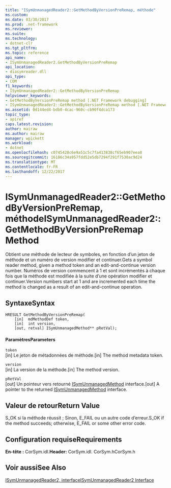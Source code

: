 ```yaml
---
title: "ISymUnmanagedReader2::GetMethodByVersionPreRemap, méthode"
ms.custom: 
ms.date: 03/30/2017
ms.prod: .net-framework
ms.reviewer: 
ms.suite: 
ms.technology:
- dotnet-clr
ms.tgt_pltfrm: 
ms.topic: reference
api_name:
- ISymUnmanagedReader2.GetMethodByVersionPreRemap
api_location:
- diasymreader.dll
api_type:
- COM
f1_keywords:
- ISymUnmanagedReader2::GetMethodByVersionPreRemap
helpviewer_keywords:
- GetMethodByVersionPreRemap method [.NET Framework debugging]
- ISymUnmanagedReader2::GetMethodByVersionPreRemap method [.NET Framework debugging]
ms.assetid: 0d144ed4-bdb0-4cac-960c-cb90f4dca173
topic_type:
- apiref
caps.latest.revision: 
author: mairaw
ms.author: mairaw
manager: wpickett
ms.workload:
- dotnet
ms.openlocfilehash: c0745428c6e9a51c5c7fa413838cf65eb907eea8
ms.sourcegitcommit: 16186c34a957fdd52e5db7294f291f7530ac9d24
ms.translationtype: MT
ms.contentlocale: fr-FR
ms.lasthandoff: 12/22/2017
---
```

# <a name="isymunmanagedreader2getmethodbyversionpreremap-method"></a><span data-ttu-id="4e9ba-102">ISymUnmanagedReader2::GetMethodByVersionPreRemap, méthode</span><span class="sxs-lookup"><span data-stu-id="4e9ba-102">ISymUnmanagedReader2::GetMethodByVersionPreRemap Method</span></span>
<span data-ttu-id="4e9ba-103">Obtient une méthode de lecteur de symboles, en fonction d’un jeton de méthode et un numéro de version modifier et continuer.</span><span class="sxs-lookup"><span data-stu-id="4e9ba-103">Gets a symbol reader method, given a method token and an edit-and-continue version number.</span></span> <span data-ttu-id="4e9ba-104">Numéros de version commencent à 1 et sont incrémentés à chaque fois que la méthode est modifiée à la suite d’une opération modifier et continuer.</span><span class="sxs-lookup"><span data-stu-id="4e9ba-104">Version numbers start at 1 and are incremented each time the method is changed as a result of an edit-and-continue operation.</span></span>  
  
## <a name="syntax"></a><span data-ttu-id="4e9ba-105">Syntaxe</span><span class="sxs-lookup"><span data-stu-id="4e9ba-105">Syntax</span></span>  
  
```  
HRESULT GetMethodByVersionPreRemap(  
    [in]  mdMethodDef token,  
    [in]  int version,  
    [out, retval] ISymUnmanagedMethod** pRetVal);  
```  
  
#### <a name="parameters"></a><span data-ttu-id="4e9ba-106">Paramètres</span><span class="sxs-lookup"><span data-stu-id="4e9ba-106">Parameters</span></span>  
 `token`  
 <span data-ttu-id="4e9ba-107">[in] Le jeton de métadonnées de méthode.</span><span class="sxs-lookup"><span data-stu-id="4e9ba-107">[in] The method metadata token.</span></span>  
  
 `version`  
 <span data-ttu-id="4e9ba-108">[in] La version de la méthode.</span><span class="sxs-lookup"><span data-stu-id="4e9ba-108">[in] The method version.</span></span>  
  
 `pRetVal`  
 <span data-ttu-id="4e9ba-109">[out] Un pointeur vers retourné [ISymUnmanagedMethod](../../../../docs/framework/unmanaged-api/diagnostics/isymunmanagedmethod-interface.md) interface.</span><span class="sxs-lookup"><span data-stu-id="4e9ba-109">[out] A pointer to the returned [ISymUnmanagedMethod](../../../../docs/framework/unmanaged-api/diagnostics/isymunmanagedmethod-interface.md) interface.</span></span>  
  
## <a name="return-value"></a><span data-ttu-id="4e9ba-110">Valeur de retour</span><span class="sxs-lookup"><span data-stu-id="4e9ba-110">Return Value</span></span>  
 <span data-ttu-id="4e9ba-111">S_OK si la méthode réussit ; Sinon, E_FAIL ou un autre code d’erreur.</span><span class="sxs-lookup"><span data-stu-id="4e9ba-111">S_OK if the method succeeds; otherwise, E_FAIL or some other error code.</span></span>  
  
## <a name="requirements"></a><span data-ttu-id="4e9ba-112">Configuration requise</span><span class="sxs-lookup"><span data-stu-id="4e9ba-112">Requirements</span></span>  
 <span data-ttu-id="4e9ba-113">**En-tête :** CorSym.idl.</span><span class="sxs-lookup"><span data-stu-id="4e9ba-113">**Header:** CorSym.idl.</span></span> <span data-ttu-id="4e9ba-114">CorSym.h</span><span class="sxs-lookup"><span data-stu-id="4e9ba-114">CorSym.h</span></span>  
  
## <a name="see-also"></a><span data-ttu-id="4e9ba-115">Voir aussi</span><span class="sxs-lookup"><span data-stu-id="4e9ba-115">See Also</span></span>  
 [<span data-ttu-id="4e9ba-116">ISymUnmanagedReader2, interface</span><span class="sxs-lookup"><span data-stu-id="4e9ba-116">ISymUnmanagedReader2 Interface</span></span>](../../../../docs/framework/unmanaged-api/diagnostics/isymunmanagedreader2-interface.md)
